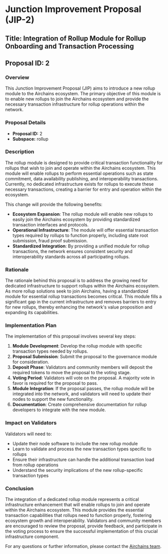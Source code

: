 # Junction Improvement Proposal (JIP-2)

## Title: Integration of Rollup Module for Rollup Onboarding and Transaction Processing

## Proposal ID: 2

### Overview

This Junction Improvement Proposal (JIP) aims to introduce a new rollup module to the Airchains ecosystem. The primary objective of this module is to enable new rollups to join the Airchains ecosystem and provide the necessary transaction infrastructure for rollup operations within the network.

### Proposal Details

- **Proposal ID:** 2
- **Subspace:** rollup

### Description

The rollup module is designed to provide critical transaction functionality for rollups that wish to join and operate within the Airchains ecosystem. This module will enable rollups to perform essential operations such as state commitment, data availability publishing, and interoperability transactions. Currently, no dedicated infrastructure exists for rollups to execute these necessary transactions, creating a barrier for entry and operation within the ecosystem.

This change will provide the following benefits:

- **Ecosystem Expansion**: The rollup module will enable new rollups to easily join the Airchains ecosystem by providing standardized transaction interfaces and protocols.
- **Operational Infrastructure**: The module will offer essential transaction types required by rollups to function properly, including state root submission, fraud proof submission.
- **Standardized Integration**: By providing a unified module for rollup transactions, the network ensures consistent security and interoperability standards across all participating rollups.

### Rationale

The rationale behind this proposal is to address the growing need for dedicated infrastructure to support rollups within the Airchains ecosystem. As more rollup solutions seek to join Airchains, having a standardized module for essential rollup transactions becomes critical. This module fills a significant gap in the current infrastructure and removes barriers to entry for new rollups, thereby enhancing the network's value proposition and expanding its capabilities.

### Implementation Plan

The implementation of this proposal involves several key steps:

1. **Module Development**: Develop the rollup module with specific transaction types needed by rollups.
2. **Proposal Submission**: Submit the proposal to the governance module for consideration.
3. **Deposit Phase**: Validators and community members will deposit the required tokens to move the proposal to the voting stage.
4. **Voting Period**: Validators will vote on the proposal. A majority vote in favor is required for the proposal to pass.
5. **Module Integration**: If the proposal passes, the rollup module will be integrated into the network, and validators will need to update their nodes to support the new functionality.
6. **Documentation**: Create comprehensive documentation for rollup developers to integrate with the new module.

### Impact on Validators

Validators will need to:
- Update their node software to include the new rollup module
- Learn to validate and process the new transaction types specific to rollups
- Ensure their infrastructure can handle the additional transaction load from rollup operations
- Understand the security implications of the new rollup-specific transaction types

### Conclusion

The integration of a dedicated rollup module represents a critical infrastructure enhancement that will enable rollups to join and operate within the Airchains ecosystem. This module provides the essential transaction capabilities that rollups need to function properly, fostering ecosystem growth and interoperability. Validators and community members are encouraged to review the proposal, provide feedback, and participate in the voting process to ensure the successful implementation of this crucial infrastructure component.

For any questions or further information, please contact the [Airchains team](https://discord.gg/KUMpKF59mx).
